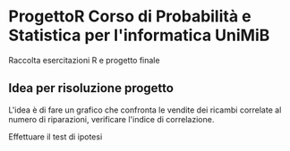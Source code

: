 # ProgettoR Corso di Probabilità e Statistica per l'informatica UniMiB

Raccolta esercitazioni R e progetto finale

## Idea per risoluzione progetto

L'idea è di fare un grafico che confronta le vendite dei ricambi correlate al numero
di riparazioni, verificare l'indice di correlazione.

Effettuare il test di ipotesi
